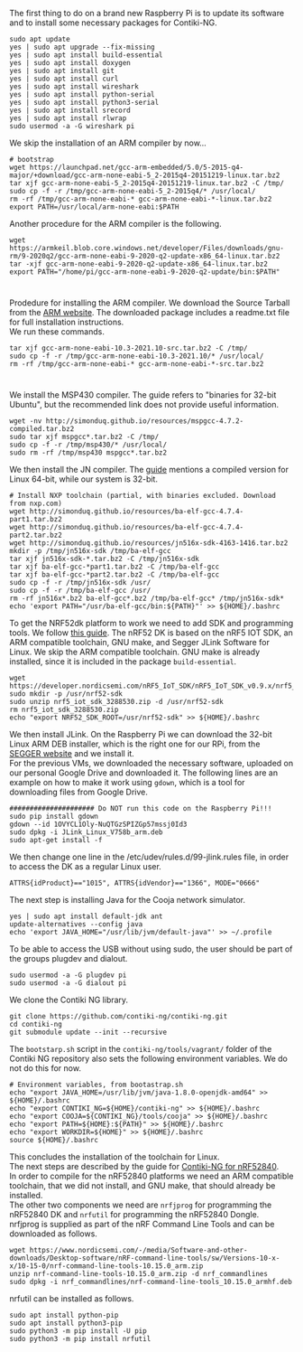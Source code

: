 The first thing to do on a brand new Raspberry Pi is to update its software and to install some necessary packages for Contiki-NG.
```
sudo apt update
yes | sudo apt upgrade --fix-missing
yes | sudo apt install build-essential 
yes | sudo apt install doxygen 
yes | sudo apt install git 
yes | sudo apt install curl 
yes | sudo apt install wireshark 
yes | sudo apt install python-serial 
yes | sudo apt install python3-serial 
yes | sudo apt install srecord 
yes | sudo apt install rlwrap
sudo usermod -a -G wireshark pi
```
We skip the installation of an ARM compiler by now...
```
# bootstrap
wget https://launchpad.net/gcc-arm-embedded/5.0/5-2015-q4-major/+download/gcc-arm-none-eabi-5_2-2015q4-20151219-linux.tar.bz2
tar xjf gcc-arm-none-eabi-5_2-2015q4-20151219-linux.tar.bz2 -C /tmp/
sudo cp -f -r /tmp/gcc-arm-none-eabi-5_2-2015q4/* /usr/local/
rm -rf /tmp/gcc-arm-none-eabi-* gcc-arm-none-eabi-*-linux.tar.bz2
export PATH=/usr/local/arm-none-eabi:$PATH
```
Another procedure for the ARM compiler is the following.
```
wget https://armkeil.blob.core.windows.net/developer/Files/downloads/gnu-rm/9-2020q2/gcc-arm-none-eabi-9-2020-q2-update-x86_64-linux.tar.bz2
tar -xjf gcc-arm-none-eabi-9-2020-q2-update-x86_64-linux.tar.bz2
export PATH="/home/pi/gcc-arm-none-eabi-9-2020-q2-update/bin:$PATH"
```
#
#
Prodedure for installing the ARM compiler. We download the Source Tarball from the [ARM website](https://developer.arm.com/tools-and-software/open-source-software/developer-tools/gnu-toolchain/gnu-rm/downloads). The downloaded package includes a readme.txt file for full installation instructions.\
We run these commands.
```
tar xjf gcc-arm-none-eabi-10.3-2021.10-src.tar.bz2 -C /tmp/
sudo cp -f -r /tmp/gcc-arm-none-eabi-10.3-2021.10/* /usr/local/
rm -rf /tmp/gcc-arm-none-eabi-* gcc-arm-none-eabi-*-src.tar.bz2
```
#
#
We install the MSP430 compiler. The guide refers to "binaries for 32-bit Ubuntu", but the recommended link does not provide useful information. 
```
wget -nv http://simonduq.github.io/resources/mspgcc-4.7.2-compiled.tar.bz2 
sudo tar xjf mspgcc*.tar.bz2 -C /tmp/ 
sudo cp -f -r /tmp/msp430/* /usr/local/ 
sudo rm -rf /tmp/msp430 mspgcc*.tar.bz2
```
We then install the JN compiler. The [guide](https://github.com/contiki-ng/contiki-ng/wiki/Platform-jn516x) mentions a compiled version for Linux 64-bit, while our system is 32-bit.
```
# Install NXP toolchain (partial, with binaries excluded. Download from nxp.com)
wget http://simonduq.github.io/resources/ba-elf-gcc-4.7.4-part1.tar.bz2
wget http://simonduq.github.io/resources/ba-elf-gcc-4.7.4-part2.tar.bz2
wget http://simonduq.github.io/resources/jn516x-sdk-4163-1416.tar.bz2
mkdir -p /tmp/jn516x-sdk /tmp/ba-elf-gcc
tar xjf jn516x-sdk-*.tar.bz2 -C /tmp/jn516x-sdk
tar xjf ba-elf-gcc-*part1.tar.bz2 -C /tmp/ba-elf-gcc
tar xjf ba-elf-gcc-*part2.tar.bz2 -C /tmp/ba-elf-gcc
sudo cp -f -r /tmp/jn516x-sdk /usr/
sudo cp -f -r /tmp/ba-elf-gcc /usr/
rm -rf jn516x*.bz2 ba-elf-gcc*.bz2 /tmp/ba-elf-gcc* /tmp/jn516x-sdk*
echo 'export PATH="/usr/ba-elf-gcc/bin:${PATH}"' >> ${HOME}/.bashrc
```
To get the NRF52dk platform to work we need to add SDK and programming tools. We follow [this guide](https://github.com/contiki-ng/contiki-ng/wiki/Platform-nrf52dk). The nRF52 DK is based on the nRF5 IOT SDK, an ARM compatible toolchain, GNU make, and Segger JLink Software for Linux. We skip the ARM compatible toolchain. GNU make is already installed, since it is included in the package `build-essential`. 
```
wget https://developer.nordicsemi.com/nRF5_IoT_SDK/nRF5_IoT_SDK_v0.9.x/nrf5_iot_sdk_3288530.zip
sudo mkdir -p /usr/nrf52-sdk
sudo unzip nrf5_iot_sdk_3288530.zip -d /usr/nrf52-sdk
rm nrf5_iot_sdk_3288530.zip
echo "export NRF52_SDK_ROOT=/usr/nrf52-sdk" >> ${HOME}/.bashrc
```
We then install JLink. On the Raspberry Pi we can download the 32-bit Linux ARM DEB installer, which is the right one for our RPi, from the[ SEGGER website](https://www.segger.com/jlink-software.html) and we install it.\
For the previous VMs, we downloaded the necessary software, uploaded on our personal Google Drive and downloaded it. The following lines are an example on how to make it work using `gdown`, which is a tool for downloading files from Google Drive. 
```
##################### Do NOT run this code on the Raspberry Pi!!!
sudo pip install gdown
gdown --id 1OVYCL1Oly-NuQTGzSPIZGp57mssj0Id3
sudo dpkg -i JLink_Linux_V758b_arm.deb
sudo apt-get install -f
```
We then change one line in the /etc/udev/rules.d/99-jlink.rules file, in order to access the DK as a regular Linux user.
```
ATTRS{idProduct}=="1015", ATTRS{idVendor}=="1366", MODE="0666"
```
The next step is installing Java for the Cooja network simulator.
```
yes | sudo apt install default-jdk ant
update-alternatives --config java
echo 'export JAVA_HOME="/usr/lib/jvm/default-java"' >> ~/.profile
```
To be able to access the USB without using sudo, the user should be part of the groups plugdev and dialout.
```
sudo usermod -a -G plugdev pi
sudo usermod -a -G dialout pi
```
We clone the Contiki NG library.
```
git clone https://github.com/contiki-ng/contiki-ng.git
cd contiki-ng
git submodule update --init --recursive
```
The `bootstarp.sh` script in the `contiki-ng/tools/vagrant/` folder of the Contiki NG repository also sets the following environment variables. We do not do this for now. 
```
# Environment variables, from bootastrap.sh
echo "export JAVA_HOME=/usr/lib/jvm/java-1.8.0-openjdk-amd64" >> ${HOME}/.bashrc
echo "export CONTIKI_NG=${HOME}/contiki-ng" >> ${HOME}/.bashrc
echo "export COOJA=${CONTIKI_NG}/tools/cooja" >> ${HOME}/.bashrc
echo "export PATH=${HOME}:${PATH}" >> ${HOME}/.bashrc
echo "export WORKDIR=${HOME}" >> ${HOME}/.bashrc
source ${HOME}/.bashrc
```
This concludes the installation of the toolchain for Linux.\
The next steps are described by the guide for [Contiki-NG for nRF52840](https://github.com/contiki-ng/contiki-ng/wiki/Platform-nrf52840).\
In order to compile for the nRF52840 platforms we need an ARM compatible toolchain, that we did not install, and GNU make, that should already be installed.\
The other two components we need are `nrfjprog` for programming the nRF52840 DK and `nrfutil` for programming the nRF52840 Dongle.\
nrfjprog is supplied as part of the nRF Command Line Tools and can be downloaded as follows.
```
wget https://www.nordicsemi.com/-/media/Software-and-other-downloads/Desktop-software/nRF-command-line-tools/sw/Versions-10-x-x/10-15-0/nrf-command-line-tools-10.15.0_arm.zip
unzip nrf-command-line-tools-10.15.0_arm.zip -d nrf_commandlines
sudo dpkg -i nrf_commandlines/nrf-command-line-tools_10.15.0_armhf.deb
```
nrfutil can be installed as follows.
```
sudo apt install python-pip	
sudo apt install python3-pip	
sudo python3 -m pip install -U pip
sudo python3 -m pip install nrfutil
```
